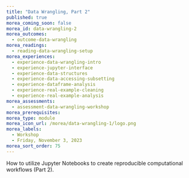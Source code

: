 ```yaml
---
title: "Data Wrangling, Part 2"
published: true
morea_coming_soon: false
morea_id: data-wrangling-2
morea_outcomes:
  - outcome-data-wrangling
morea_readings:
  - reading-data-wrangling-setup
morea_experiences:
  - experience-data-wrangling-intro
  - experience-jupyter-interface
  - experience-data-structures
  - experience-data-accessing-subsetting
  - experience-dataframe-analysis
  - experience-real-example-cleaning
  - experience-real-example-analysis
morea_assessments:
  - assessment-data-wrangling-workshop
morea_prerequisites:
morea_type: module
morea_icon_url: /morea/data-wrangling-1/logo.png
morea_labels:
  - Workshop
  - Friday, November 3, 2023
morea_sort_order: 75
---
```


How to utilize Jupyter Notebooks to create reproducible computational workflows (Part 2).
